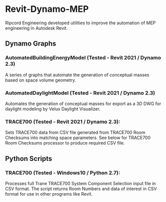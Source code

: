 # Revit-Dynamo-MEP
Ripcord Engineering developed utilities to improve the automation of MEP engineering in Autodesk Revit.

## Dynamo Graphs

### AutomatedBuildingEnergyModel (Tested - Revit 2021 / Dynamo 2.3)
A series of graphs that automate the generation of conceptual masses based on space volume geometry.

### AutomatedDaylightModel (Tested - Revit 2021 / Dynamo 2.3)
Automates the generation of conceptual masses for export as a 3D DWG for daylight modeling by Velux Daylight Visualizer. 

### TRACE700 (Tested - Revit 2021 / Dynamo 2.3):
Sets TRACE700 data from CSV file generated from TRACE700 Room Checksums into matching space parameters. See below for TRACE700 Room Checksums processor to produce required CSV file. 

## Python Scripts
### TRACE700 (Tested - Windows10 / Python 2.7):
Processes full Trane TRACE700 System Component Selection input file in CSV format. The script returns Room Numbers and data of interest in CSV format for use in other programs like Revit.


